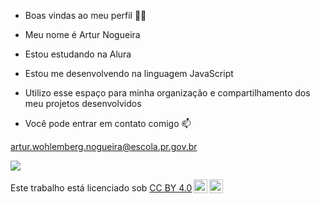 
* Boas vindas ao meu perfil 💙💙
* Meu nome é Artur Nogueira

* Estou estudando na Alura
* Estou me desenvolvendo na linguagem JavaScript
* Utilizo esse espaço para minha organização e compartilhamento dos meu projetos desenvolvidos
* Você pode entrar em contato comigo 📫

artur.wohlemberg.nogueira@escola.pr.gov.br

![](https://media.giphy.com/media/f88SlFlryzLPIgDlzQ/giphy.gif?cid=790b7611ooqdhyvtwmykteteln1nchqig28wx4o8z4qmf8xs&ep=v1_gifs_search&rid=giphy.gif&ct=g)

<p xmlns:cc="http://creativecommons.org/ns#" >Este trabalho está licenciado sob <a href="https://creativecommons.org/licenses/by/4.0/?ref=chooser-v1" target="_blank" rel="license noopener noreferrer" style="display:inline-block;">CC BY 4.0<img style="height:22px!important;margin-left:3px;vertical-align:text-bottom;" src="https://mirrors.creativecommons.org/presskit/icons/cc.svg?ref=chooser-v1" alt=""><img style="height:22px!important;margin-left:3px;vertical-align:text-bottom;" src="https://mirrors.creativecommons.org/presskit/icons/by.svg?ref=chooser-v1" alt=""></a></p>
